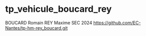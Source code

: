 # tp_vehicule_boucard_rey

BOUCARD Romain
REY Maxime
SEC 2024
https://github.com/EC-Nantes/tp-hm-rey_boucard.git
